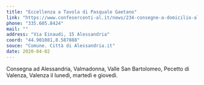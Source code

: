 ```yaml
---
title: "Eccellenza a Tavola di Pasquale Gaetano"
link: "https://www.confesercenti-al.it/news/234-consegne-a-domicilio-alessandria-lista-aggiornata-al-26-marzo.html"
phone: "335.605.8424"
mail: ""
address: "Via Einaudi, 15 Alessandria"
coord: "44.901081,8.587888"
souce: "Comune. Città di Alessandria.it"
date: 2020-04-02
---
```


Consegna ad Alessandria, Valmadonna, Valle San Bartolomeo, Pecetto di Valenza, Valenza il lunedì, martedì e giovedì.
